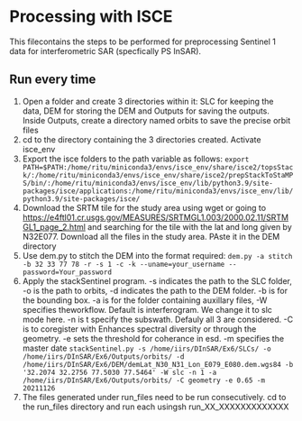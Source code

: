 # Processing with ISCE
This filecontains the steps to be performed for preprocessing Sentinel 1 data for interferometric SAR (specfically PS InSAR). 

## Run every time
1. Open a folder and create 3 directories within it: SLC for keeping the data, DEM for storing the DEM and Outputs for saving the outputs. Inside Outputs, create a directory named orbits to save the precise orbit files
2. cd to the directory containing the 3 directories created. Activate isce_env
3. Export the isce folders to the path variable as follows: ```export PATH=$PATH:/home/ritu/miniconda3/envs/isce_env/share/isce2/topsStack/:/home/ritu/miniconda3/envs/isce_env/share/isce2/prepStackToStaMPS/bin/:/home/ritu/miniconda3/envs/isce_env/lib/python3.9/site-packages/isce/applications:/home/ritu/miniconda3/envs/isce_env/lib/python3.9/site-packages/isce/```
4. Download the SRTM tile for the study area using wget or going to https://e4ftl01.cr.usgs.gov/MEASURES/SRTMGL1.003/2000.02.11/SRTMGL1_page_2.html and searching for the tile with the lat and long given by N32E077. Download all the files in the study area. PAste it in the DEM directory
5. Use dem.py to stitch the DEM into the format required: ```dem.py -a stitch -b 32 33 77 78 -r -s 1 -c -k --uname=your_username --password=Your_password```
6. Apply the stackSentinel program. -s indicates the path to the SLC folder, -o is the path to orbits, -d indicates the path to the DEM folder. -b is for the bounding box. -a is for the folder containing auxillary files, -W specifies theworkflow. Default is interferogram. We change it to slc mode here. -n is t specify the subswath. Defauly all 3 are considered. -C is to coregister with Enhances spectral diversity or through the geometry. -e sets the threshold for coherance in esd. -m specifies the master date ```stackSentinel.py -s /home/iirs/DInSAR/Ex6/SLCs/ -o /home/iirs/DInSAR/Ex6/Outputs/orbits/ -d /home/iirs/DInSAR/Ex6/DEM/demLat_N30_N31_Lon_E079_E080.dem.wgs84 -b '32.2074 32.2756 77.5030 77.5464' -W slc -n 1 -a /home/iirs/DInSAR/Ex6/Outputs/orbits/ -C geometry -e 0.65 -m 20211126```
7. The files generated under run_files need to be run consecutively. cd to the run_files directory and run each usingsh run_XX_XXXXXXXXXXXXX
